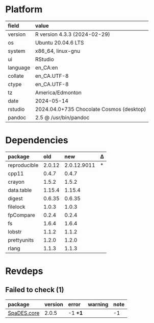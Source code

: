 # Platform

|field    |value                                    |
|:--------|:----------------------------------------|
|version  |R version 4.3.3 (2024-02-29)             |
|os       |Ubuntu 20.04.6 LTS                       |
|system   |x86_64, linux-gnu                        |
|ui       |RStudio                                  |
|language |en_CA:en                                 |
|collate  |en_CA.UTF-8                              |
|ctype    |en_CA.UTF-8                              |
|tz       |America/Edmonton                         |
|date     |2024-05-14                               |
|rstudio  |2024.04.0+735 Chocolate Cosmos (desktop) |
|pandoc   |2.5 @ /usr/bin/pandoc                    |

# Dependencies

|package      |old    |new         |Δ  |
|:------------|:------|:-----------|:--|
|reproducible |2.0.12 |2.0.12.9011 |*  |
|cpp11        |0.4.7  |0.4.7       |   |
|crayon       |1.5.2  |1.5.2       |   |
|data.table   |1.15.4 |1.15.4      |   |
|digest       |0.6.35 |0.6.35      |   |
|filelock     |1.0.3  |1.0.3       |   |
|fpCompare    |0.2.4  |0.2.4       |   |
|fs           |1.6.4  |1.6.4       |   |
|lobstr       |1.1.2  |1.1.2       |   |
|prettyunits  |1.2.0  |1.2.0       |   |
|rlang        |1.1.3  |1.1.3       |   |

# Revdeps

## Failed to check (1)

|package     |version |error     |warning |note |
|:-----------|:-------|:---------|:-------|:----|
|[SpaDES.core](failures.md#spadescore)|2.0.5   |-1 __+1__ |        |-1   |

